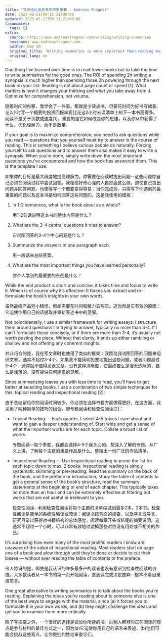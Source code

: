 ```yaml
---
title: "写总结比读更多的书更重要 - Andreas Fragner"
date: 2023-05-21T00:11:21+08:00
updated: 2023-05-21T00:11:21+08:00
taxonomies:
  tags: []
extra:
  source: https://www.andreasfragner.com/writing/writing-summaries
  hostname: www.andreasfragner.com
  author: May 20
  original_title: "Writing summaries is more important than reading more books — Andreas Fragner"
  original_lang: en
---
```


One thing I’ve learned over time is to read fewer books but to take the time to write summaries for the good ones. The ROI of spending 2h writing a synopsis is much higher than spending those 2h powering through the next book on your list. Reading is not about page count or speed \[1\]. What matters is how it changes your thinking and what you take away from it. Optimize for comprehension, not volume.  

随着时间的推移，我学会了一件事，那就是少读点书，但要花时间为好书写摘要。花2小时写一个概要的投资回报率要比花这2小时去读清单上的下一本书高得多。阅读不是关于页数或速度\[1\]。重要的是它如何改变你的思维，以及你从中获得了什么。优化理解力，而不是数量。

If your goal is to maximize comprehension, you need to ask questions while you read — questions that you yourself must try to answer in the course of reading. This is something I believe curious people do naturally. Forcing yourself to ask questions and to answer them also makes it easy to write a synopsis: When you’re done, simply write down the most important questions you’ve encountered and how the book has answered them. This is the template I use:  

如果你的目标是最大限度地提高理解力，你需要在阅读时提出问题--这些问题你自己必须在阅读过程中尝试回答。我相信好奇心强的人自然会这么做。迫使自己提出问题并回答问题，也使得写一个概要变得容易：当你完成后，只需写下你遇到的最重要的问题以及这本书是如何回答这些问题的。这是我使用的模板：

1.  In 1-2 sentences, what is the book about as a whole?  
    
    用1-2句话说明这本书的整体内容是什么？
    
2.  What are the 3-4 central questions it tries to answer?  
    
    它试图回答的3-4个中心问题是什么？
    
3.  Summarize the answers in one paragraph each.  
    
    用一段话来总结答案。
    
4.  What are the most important things you have learned personally?  
    
    你个人学到的最重要的东西是什么？
    

While the end product is short and concise, it takes time and focus to write it. Which is of course why it’s effective: It forces you extract and re-formulate the book’s insights in your own words.  

虽然最终产品短小精悍，但却需要花时间和精力去写它。这当然是它有效的原因：它迫使你用自己的话提取并重新表述书中的见解。

Not coincidentally, I use a similar framework for writing essays: I structure them around questions I’m trying to answer, typically no more than 3-4. If I can’t formulate those concisely, or if there are more than 3-4, it’s usually not worth posting the piece. Without that clarity, it ends up either rambling or shallow and not offering any coherent insights.  

并非巧合的是，我在写文章时也使用了类似的框架：我围绕我试图回答的问题来组织文章，通常不超过3-4个。如果我不能简明扼要地提出这些问题，或者问题超过3-4个，通常就不值得发表文章。没有这种清晰度，它最终要么是漫无边际的，要么是浅薄的，没有提供任何连贯的见解。

Since summarizing leaves you with less time to read, you’ll have to get better at selecting books. I use a combination of two simple techniques for this, topical reading and inspectional reading \[2\]:  

由于总结留给你的阅读时间较少，你必须在选择书籍方面做得更好。在这方面，我采用了两种简单的技巧的组合，即专题阅读和检查性阅读\[2\]：

-   Topical Reading — Each quarter, I select 4-5 topics I care about and want to gain a deeper understanding of. Start wide and get a sense of what the important works are for each topic. Collate a broad list of works.  
    
    专题阅读--每个季度，我都会选择4-5个我关心的、想深入了解的专题。从广义上讲，了解每个主题的重要作品是什么。整理出一份广泛的作品清单。
    
-   Inspectional Reading — Use inspectional reading to prune the list for each topic down to max. 2 books. Inspectional reading is simply systematic skimming or pre-reading: Read the summary on the back of the book, and the preface or introduction, study the table of contents to get a general sense of the book’s structure, read the summary statements at the beginning or end of each chapter. This typically takes no more than an hour and can be extremely effective at filtering out works that are not useful or irrelevant to you.  
    
    检查性阅读--利用检查性阅读将每个主题的清单缩减到最多2本。2本书。检查性阅读是简单的系统性略读或预读：阅读书籍背面的摘要，以及序言或导言，研究目录以获得对书籍结构的总体感觉，阅读每章开头或结尾的摘要说明。这通常不超过一个小时，可以非常有效地过滤掉那些对你没有用处或不相关的作品。
    

It’s surprising how even many of the most prolific readers I know are unaware of the value of inspectional reading. Most readers start on page one of a book and plow through until they’re done or decide to cut their losses — without ever reading the table of contents or the preface.  

令人惊讶的是，即使是我认识的许多最多产的读者也没有意识到检查性阅读的价值。大多数读者从一本书的第一页开始阅读，直到读完或决定放弃--根本不看目录或前言。

One great alternative to writing summaries is to talk about the books you’re reading. Explaining the ideas you’re reading about to someone else is one of the best ways to engage with the material, since (a) it forces you to formulate it in your own words, and (b) they might challenge the ideas and get you to examine them more critically.  

除了写摘要之外，一个很好的选择是谈论你所读的书。向别人解释你正在阅读的观点是参与材料的最佳方式之一，因为(a)它迫使你用自己的语言来表述，(b)他们可能会挑战这些观点，让你更批判性地审查它们。
